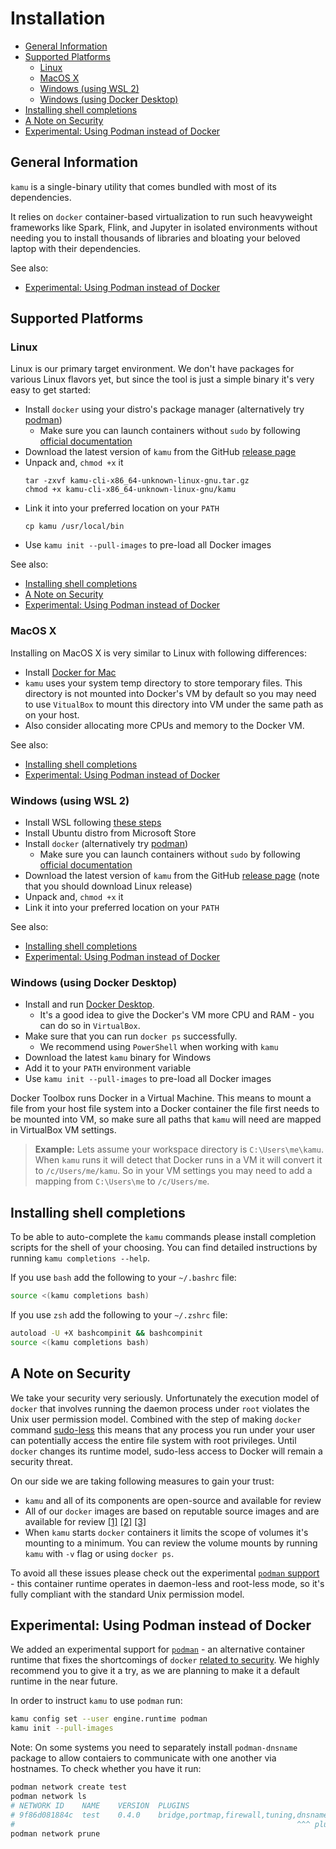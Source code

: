 # Installation <!-- omit in toc -->

- [General Information](#general-information)
- [Supported Platforms](#supported-platforms)
  - [Linux](#linux)
  - [MacOS X](#macos-x)
  - [Windows (using WSL 2)](#windows-using-wsl-2)
  - [Windows (using Docker Desktop)](#windows-using-docker-desktop)
- [Installing shell completions](#installing-shell-completions)
- [A Note on Security](#a-note-on-security)
- [Experimental: Using Podman instead of Docker](#experimental-using-podman-instead-of-docker)


## General Information
`kamu` is a single-binary utility that comes bundled with most of its dependencies.

It relies on `docker` container-based virtualization to run such heavyweight frameworks like Spark, Flink, and Jupyter in isolated environments without needing you to install thousands of libraries and bloating your beloved laptop with their dependencies.

See also:
- [Experimental: Using Podman instead of Docker](#experimental-using-podman-instead-of-docker)


## Supported Platforms

### Linux
Linux is our primary target environment. We don't have packages for various Linux flavors yet, but since the tool is just a simple binary it's very easy to get started:
- Install `docker` using your distro's package manager (alternatively try [podman](#experimental-using-podman-instead-of-docker))
  - Make sure you can launch containers without `sudo` by following [official documentation](https://docs.docker.com/engine/install/linux-postinstall/)
- Download the latest version of `kamu` from the GitHub [release page](https://github.com/kamu-data/kamu-cli/releases/latest)
- Unpack and, `chmod +x` it
  ```
  tar -zxvf kamu-cli-x86_64-unknown-linux-gnu.tar.gz
  chmod +x kamu-cli-x86_64-unknown-linux-gnu/kamu
  ```
- Link it into your preferred location on your `PATH`
  ```
  cp kamu /usr/local/bin
  ```
- Use `kamu init --pull-images` to pre-load all Docker images

See also:
<!-- no toc -->
- [Installing shell completions](#installing-shell-completions)
- [A Note on Security](#a-note-on-security)
- [Experimental: Using Podman instead of Docker](#experimental-using-podman-instead-of-docker)

### MacOS X
Installing on MacOS X is very similar to Linux with following differences:
- Install [Docker for Mac](https://docs.docker.com/docker-for-mac/install/)
- `kamu` uses your system temp directory to store temporary files. This directory is not mounted into Docker's VM by default so you may need to use `VitualBox` to mount this directory into VM under the same path as on your host.
- Also consider allocating more CPUs and memory to the Docker VM.

See also:
<!-- no toc -->
- [Installing shell completions](#installing-shell-completions)
- [Experimental: Using Podman instead of Docker](#experimental-using-podman-instead-of-docker)

### Windows (using WSL 2)
- Install WSL following [these steps](https://docs.microsoft.com/en-us/windows/wsl/install-win10)
- Install Ubuntu distro from Microsoft Store
- Install `docker` (alternatively try [podman](#experimental-using-podman-instead-of-docker))
  - Make sure you can launch containers without `sudo` by following [official documentation](https://docs.docker.com/engine/install/linux-postinstall/)
- Download the latest version of `kamu` from the GitHub [release page](https://github.com/kamu-data/kamu-cli/releases/latest) (note that you should download Linux release)
- Unpack and, `chmod +x` it
- Link it into your preferred location on your `PATH`

See also:
<!-- no toc -->
- [Installing shell completions](#installing-shell-completions)
- [Experimental: Using Podman instead of Docker](#experimental-using-podman-instead-of-docker)

### Windows (using Docker Desktop)
* Install and run [Docker Desktop](https://docs.docker.com/docker-for-windows/install/).
  * It's a good idea to give the Docker's VM more CPU and RAM - you can do so in `VirtualBox`.
* Make sure that you can run `docker ps` successfully.
  * We recommend using `PowerShell` when working with `kamu`
* Download the latest `kamu` binary for Windows
* Add it to your `PATH` environment variable
* Use `kamu init --pull-images` to pre-load all Docker images

Docker Toolbox runs Docker in a Virtual Machine. This means to mount a file from your host file system into a Docker container the file first needs to be mounted into VM, so make sure all paths that `kamu` will need are mapped in VirtualBox VM settings.

> **Example:** Lets assume your workspace directory is `C:\Users\me\kamu`. When `kamu` runs it will detect that Docker runs in a VM it will convert it to `/c/Users/me/kamu`. So in your VM settings you may need to add a mapping from `C:\Users\me` to `/c/Users/me`.

## Installing shell completions
To be able to auto-complete the `kamu` commands please install completion scripts for the shell of your choosing. You can find detailed instructions by running `kamu completions --help`.

If you use `bash` add the following to your `~/.bashrc` file:

```bash
source <(kamu completions bash)
```

If you use `zsh` add the following to your `~/.zshrc` file:

```bash
autoload -U +X bashcompinit && bashcompinit
source <(kamu completions bash)
```


## A Note on Security
We take your security very seriously. Unfortunately the execution model of `docker` that involves running the daemon process under `root` violates the Unix user permission model. Combined with the step of making `docker` command [sudo-less](https://docs.docker.com/engine/install/linux-postinstall/) this means that any process you run under your user can potentially access the entire file system with root privileges. Until `docker` changes its runtime model, sudo-less access to Docker will remain a security threat.

On our side we are taking following measures to gain your trust:
* `kamu` and all of its components are open-source and available for review
* All of our `docker` images are based on reputable source images and are available for review [[1]](https://github.com/kamu-data/kamu-cli) [[2]](https://github.com/kamu-data/kamu-engine-spark) [[3]](https://github.com/kamu-data/kamu-engine-flink)
* When `kamu` starts `docker` containers it limits the scope of volumes it's mounting to a minimum. You can review the volume mounts by running `kamu` with `-v` flag or using `docker ps`.

To avoid all these issues please check out the experimental [`podman` support](#experimental-using-podman-instead-of-docker) - this container runtime operates in daemon-less and root-less mode, so it's fully compliant with the standard Unix permission model.


## Experimental: Using Podman instead of Docker 
We added an experimental support for [`podman`](https://podman.io/) - an alternative container runtime that fixes the shortcomings of `docker` [related to security](#a-note-on-security). We highly recommend you to give it a try, as we are planning to make it a default runtime in the near future.

In order to instruct `kamu` to use `podman` run:

```bash
kamu config set --user engine.runtime podman
kamu init --pull-images
```

Note: On some systems you need to separately install `podman-dnsname` package to allow contaiers to communicate with one another via hostnames. To check whether you have it run:

```bash
podman network create test
podman network ls
# NETWORK ID    NAME    VERSION  PLUGINS
# 9f86d081884c  test    0.4.0    bridge,portmap,firewall,tuning,dnsname
#                                                               ^^^ plugin installed
podman network prune
```
 
